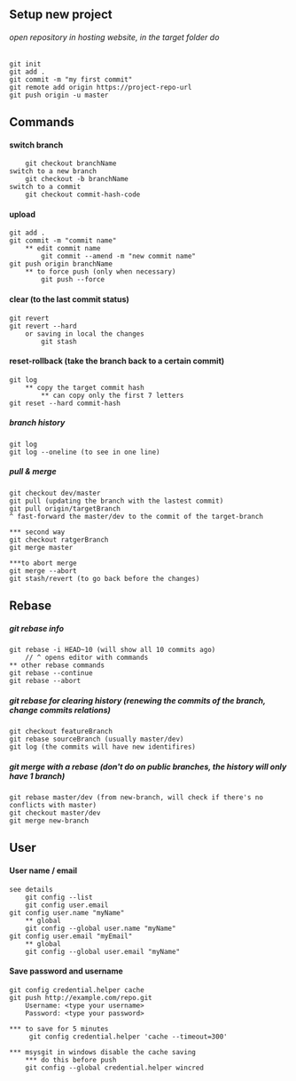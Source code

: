 ## Setup new project
###### open repository in hosting website, in the target folder do
    git init 
    git add . 
    git commit -m "my first commit" 
    git remote add origin https://project-repo-url 
    git push origin -u master


## Commands

#### switch branch
        git checkout branchName
    switch to a new branch
        git checkout -b branchName
    switch to a commit
        git checkout commit-hash-code

#### upload
    git add .
    git commit -m "commit name"
        ** edit commit name
            git commit --amend -m "new commit name"
    git push origin branchName
        ** to force push (only when necessary)
            git push --force
    
#### clear (to the last commit status)
    git revert
    git revert --hard
        or saving in local the changes
            git stash

#### reset-rollback (take the branch back to a certain commit)
    git log
        ** copy the target commit hash
            ** can copy only the first 7 letters
    git reset --hard commit-hash
    

##### branch history
    git log
    git log --oneline (to see in one line)

##### pull & merge
    git checkout dev/master
    git pull (updating the branch with the lastest commit)
    git pull origin/targetBranch
    ^ fast-forward the master/dev to the commit of the target-branch
    
    *** second way
    git checkout ratgerBranch
    git merge master
    
    ***to abort merge
    git merge --abort
    git stash/revert (to go back before the changes)


## Rebase

##### git rebase info
    git rebase -i HEAD~10 (will show all 10 commits ago)
        // ^ opens editor with commands
    ** other rebase commands
    git rebase --continue
    git rebase --abort

##### git rebase for clearing history (renewing the commits of the branch, change commits relations)
    git checkout featureBranch
    git rebase sourceBranch (usually master/dev)
    git log (the commits will have new identifires)
    
##### git merge with a rebase (don't do on public branches, the history will only have 1 branch)
    git rebase master/dev (from new-branch, will check if there's no conflicts with master)
    git checkout master/dev
    git merge new-branch

## User

#### User name / email
    see details
        git config --list
        git config user.email
    git config user.name "myName"
        ** global
        git config --global user.name "myName"
    git config user.email "myEmail"
        ** global
        git config --global user.email "myName"
    
#### Save password and username
    git config credential.helper cache
    git push http://example.com/repo.git
        Username: <type your username>
        Password: <type your password>
        
    *** to save for 5 minutes
         git config credential.helper 'cache --timeout=300'
         
    *** msysgit in windows disable the cache saving
        *** do this before push
        git config --global credential.helper wincred